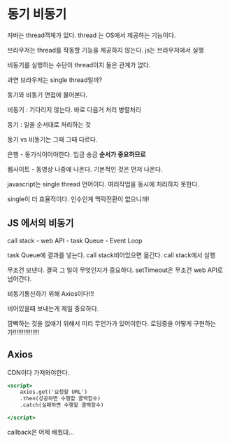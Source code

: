 # 동기 비동기

자바는 thread객체가 있다. thread 는 OS에서 제공하는 기능이다. 

브라우저는 thread를 작동할 기능을 제공하지 않는다. js는 브라우저에서 실행

비동기를 실행하는 수단이 thread이지 둘은 관계가 없다.

과연 브라우저는 single thread일까? 

동기와 비동기 면접에 물어본다.

비동기 : 기다리지 않는다. 바로 다음거 처리 병렬처리

동기 : 일을 순서대로 처리하는 것

동기 vs 비동기는 그때 그때 다르다. 

은행 - 동기식이어야한다. 입금 송금  **순서가 중요하므로**

웹사이트 - 동영상 나중에 나온다. 기본적인 것은 먼저 나온다.

javascript는 single thread 언어이다. 여러작업을 동시에 처리하지 못한다. 

single이 더 효율적이다. 인수인계 맥락전환이 없으니까!

## JS 에서의 비동기

call stack - web API - task Queue - Event Loop

task Queue에 결과를 넣는다. call stack비어있으면 옮긴다. call stack에서 실행

무조건 보낸다. 결국 그 일이 무엇인지가 중요하다. setTimeout은 무조건 web API로 넘어간다.

비동기통신하기 위해 Axios이다!!!

비어있을때 보내는게 제일 중요하다.

깜빡하는 것을 없애기 위해서 미리 무언가가 있어야한다. 로딩중을 어떻게 구현하는가!!!!!!!!!!!!!!!

## Axios

CDN이다 가져와야한다. 

```jsx
<script>
	axios.get('요청할 URL')
	.then(성공하면 수행할 콜백함수)
	.catch(실패하면 수행할 콜백함수)

</script>
```

callback은 어제 배웠대…
